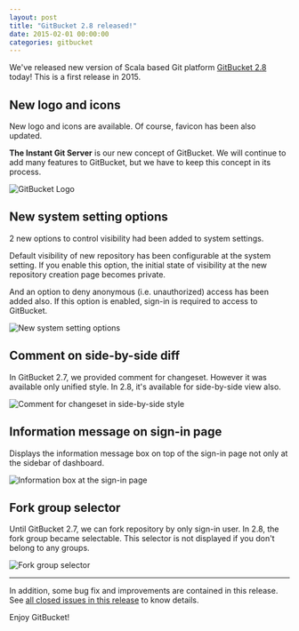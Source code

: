 ```yaml
---
layout: post
title: "GitBucket 2.8 released!"
date: 2015-02-01 00:00:00
categories: gitbucket
---
```


We've released new version of Scala based Git platform [GitBucket 2.8](https://github.com/gitbucke/gitbucket/releases/tag/2.8) today! This is a first release in 2015.

## New logo and icons

New logo and icons are available. Of course, favicon has been also updated.

**The Instant Git Server** is our new concept of GitBucket. We will continue to add many features to GitBucket, but we have to keep this concept in its process.

![GitBucket Logo]({{site.baseurl}}/images/gitbucket-2.8/gitbucket_logo.png)

## New system setting options

2 new options to control visibility had been added to system settings.

Default visibility of new repository has been configurable at the system setting. If you enable this option, the initial state of visibility at the new repository creation page becomes private.

And an option to deny anonymous (i.e. unauthorized) access has been added also. If this option is enabled, sign-in is required to access to GitBucket.

![New system setting options]({{site.baseurl}}/images/gitbucket-2.8/new_system_settings.png)

## Comment on side-by-side diff

In GitBucket 2.7, we provided comment for changeset. However it was available only unified style. In 2.8, it's available for side-by-side view also.

![Comment for changeset in side-by-side style]({{site.baseurl}}/images/gitbucket-2.8/comment_side_by_side.png)

## Information message on sign-in page

Displays the information message box on top of the sign-in page not only at the sidebar of dashboard.

![Information box at the sign-in page]({{site.baseurl}}/images/gitbucket-2.8/signin_information.png)

## Fork group selector

Until GitBucket 2.7, we can fork repository by only sign-in user. In 2.8, the fork group became selectable. This selector is not displayed if you don't belong to any groups.

![Fork group selector]({{site.baseurl}}/images/gitbucket-2.8/fork_group_selector.png)

----

In addition, some bug fix and improvements are contained in this release. See [all closed issues in this release](https://github.com/gitbucket/gitbucket/issues?q=milestone%3A2.8+is%3Aclosed) to know details.

Enjoy GitBucket!
